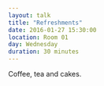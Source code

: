 ```yaml
---
layout: talk
title: "Refreshments"
date: 2016-01-27 15:30:00
location: Room 01
day: Wednesday
duration: 30 minutes
---
```


Coffee, tea and cakes.
